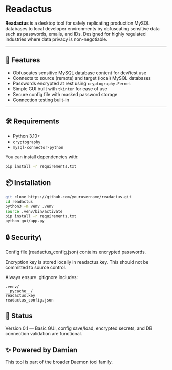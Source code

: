 # Readactus

**Readactus** is a desktop tool for safely replicating production MySQL databases to local developer environments by obfuscating sensitive data such as passwords, emails, and IDs. Designed for highly regulated industries where data privacy is non-negotiable.

---

## 🚀 Features

- Obfuscates sensitive MySQL database content for dev/test use
- Connects to source (remote) and target (local) MySQL databases
- Passwords encrypted at rest using `cryptography.Fernet`
- Simple GUI built with `tkinter` for ease of use
- Secure config file with masked password storage
- Connection testing built-in

---

## 🛠 Requirements

- Python 3.10+
- `cryptography`
- `mysql-connector-python`

You can install dependencies with:

```bash
pip install -r requirements.txt
```

## 📦 Installation
```bash
git clone https://github.com/yourusername/readactus.git
cd readactus
python3 -m venv .venv
source .venv/bin/activate
pip install -r requirements.txt
python gui/app.py
```

## 🔒 Security\
Config file (readactus_config.json) contains encrypted passwords.

Encryption key is stored locally in readactus.key. This should not be committed to source control.

Always ensure .gitignore includes:

```
.venv/
__pycache__/
readactus.key
readactus_config.json
```

## 🧪 Status
Version 0.1 — Basic GUI, config save/load, encrypted secrets, and DB connection validation are functional.

## ✨ Powered by Damian
This tool is part of the broader Daemon tool family.
